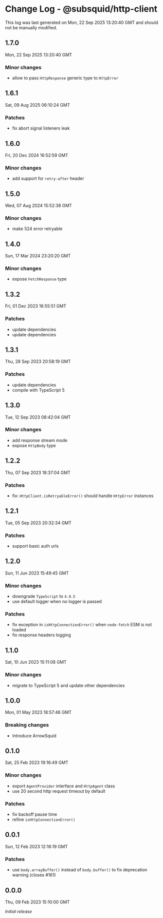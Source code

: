 # Change Log - @subsquid/http-client

This log was last generated on Mon, 22 Sep 2025 13:20:40 GMT and should not be manually modified.

## 1.7.0
Mon, 22 Sep 2025 13:20:40 GMT

### Minor changes

- allow to pass `HttpResponse` generic type to `HttpError`

## 1.6.1
Sat, 09 Aug 2025 06:10:24 GMT

### Patches

- fix abort signal listeners leak

## 1.6.0
Fri, 20 Dec 2024 16:52:59 GMT

### Minor changes

- add support for `retry-after` header

## 1.5.0
Wed, 07 Aug 2024 15:52:38 GMT

### Minor changes

- make 524 error retryable

## 1.4.0
Sun, 17 Mar 2024 23:20:20 GMT

### Minor changes

- expose `FetchResponse` type

## 1.3.2
Fri, 01 Dec 2023 16:55:51 GMT

### Patches

- update dependencies
- update dependencies

## 1.3.1
Thu, 28 Sep 2023 20:58:19 GMT

### Patches

- update dependencies
- compile with TypeScript 5

## 1.3.0
Tue, 12 Sep 2023 08:42:04 GMT

### Minor changes

- add response stream mode
- expose `HttpBody` type

## 1.2.2
Thu, 07 Sep 2023 18:37:04 GMT

### Patches

- fix: `HttpClient.isRetryableError()` should handle `HttpError` instances

## 1.2.1
Tue, 05 Sep 2023 20:32:34 GMT

### Patches

- support basic auth urls

## 1.2.0
Sun, 11 Jun 2023 15:49:45 GMT

### Minor changes

- downgrade `TypeScript` to `4.9.5`
- use default logger when no logger is passed

### Patches

- fix exception in `isHttpConnectionError()` when `node-fetch` ESM is not loaded
- fix response headers logging

## 1.1.0
Sat, 10 Jun 2023 15:11:08 GMT

### Minor changes

- migrate to TypeScript 5 and update other dependencies

## 1.0.0
Mon, 01 May 2023 18:57:46 GMT

### Breaking changes

- Introduce ArrowSquid

## 0.1.0
Sat, 25 Feb 2023 19:16:49 GMT

### Minor changes

- export `AgentProvider` interface and `HttpAgent` class
- use 20 second http request timeout by default

### Patches

- fix backoff pause time
- refine `isHttpConnectionError()`

## 0.0.1
Sun, 12 Feb 2023 12:16:19 GMT

### Patches

- use `body.arrayBuffer()` instead of `body.buffer()` to fix deprecation warning (closes #161)

## 0.0.0
Thu, 09 Feb 2023 15:10:00 GMT

_Initial release_

